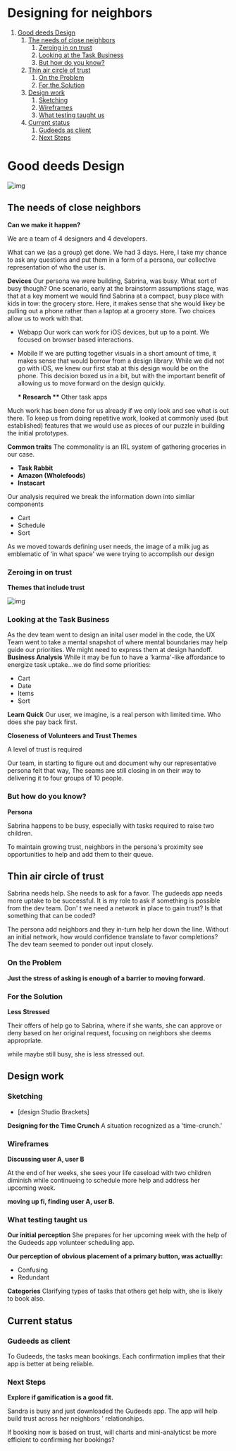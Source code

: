 
# Designing for neighbors

1.  [Good deeds Design](#org7b13ff2)
    1.  [The needs of close neighbors](#org2564813)
        1.  [Zeroing in on trust](#org8dbc4f8)
        2.  [Looking at the Task Business](#org4ffb63d)
        3.  [But how do you know?](#org16c0566)
    2.  [Thin air circle of trust](#org3f6c7f2)
        1.  [On the Problem](#org14c5f3b)
        2.  [For the Solution](#org8811bde)
    3.  [Design work](#org1004644)
        1.  [Sketching](#org96a9ab3)
        2.  [Wireframes](#org0d499de)
        3.  [What testing taught us](#orge8ed8c7)
    4.  [Current status](#org6bbba77)
        1.  [Gudeeds as client](#orgd93ab4d)
        2.  [Next Steps](#orgac69e11)


<a id="org7b13ff2"></a>

# Good deeds Design


![img](https://cdn.jsdelivr.net/gh/renepacchaux/gudeeds-responsive-mobile-app@assets/figure1n.gif)


<a id="org2564813"></a>

## The needs of close neighbors

**Can we make it happen?**

We are a team of 4 designers and 4 developers.

What can we (as a group) get done. We had 3 days. Here, I take my chance
to ask any questions and put them in a form of a persona, our collective
representation of who the user is.

**Devices** Our persona we were building, Sabrina, was busy. What sort of
busy though? One scenario, early at the brainstorm assumptions stage,
was that at a key moment we would find Sabrina at a compact, busy place
with kids in tow: the grocery store. Here, it makes sense that she would
likey be pulling out a phone rather than a laptop at a grocery store.
Two choices allow us to work with that.

-   Webapp Our work can work for iOS devices, but up to a point. We
    focused on browser based interactions.

-   Mobile If we are putting together visuals in a short amount of time,
    it makes sense that would borrow from a design library. While we did
    not go with iOS, we knew our first stab at this design would be on the
    phone. This decision boxed us in a bit, but with the important benefit
    of allowing us to move forward on the design quickly.
    
    **\* Research
    \*\*** Other task apps

Much work has been done for us already if we only look and see what is
out there. To keep us from doing repetitive work, looked at commonly
used (but established) features that we would use as pieces of our
puzzle in building the initial prototypes.

**Common traits** The commonality is an IRL system of gathering groceries
in our case.

-   **Task Rabbit**
-   **Amazon (Wholefoods)**
-   **Instacart**

Our analysis required we break the information down into simliar
components

-   Cart
-   Schedule
-   Sort

As we moved towards defining user needs, the image of a milk jug as
emblematic of ‘in what space' we were trying to accomplish our design


<a id="org8dbc4f8"></a>

### Zeroing in on trust

**Themes that include trust**

![img](https://paper-attachments.dropbox.com/s_939A39C54BE532AA128503EB46A60918FB25F0AE543B578BF78BB58E8F771B97_1626047441287_2021-07-11+18.47.58.gif)


<a id="org4ffb63d"></a>

### Looking at the Task Business

As the dev team went to design an inital user model in the code, the UX
Team went to take a mental snapshot of where mental boundaries may help
guide our priorities. We might need to express them at design handoff.  
**Business Analysis** While it may be fun to have a ‘karma'-like
affordance to energize task uptake&#x2026;we do find some priorities:

-   Cart
-   Date
-   Items
-   Sort

**Learn Quick** Our user, we imagine, is a real person with limited time.
Who does she pay back first.

**Closeness of Volunteers and Trust Themes**

A level of trust is required

Our team, in starting to figure out and document why our representative
persona felt that way, The seams are still closing in on their way to
delivering it to four groups of 10 people.


<a id="org16c0566"></a>

### But how do you know?

**Persona**

Sabrina happens to be busy, especially with tasks required to raise two
children.

To maintain growing trust, neighbors in the persona's proximity see
opportunities to help and add them to their queue.


<a id="org3f6c7f2"></a>

## Thin air circle of trust

Sabrina needs help. She needs to ask for a favor. The gudeeds app needs
more uptake to be successful. It is my role to ask if something is
possible from the dev team. Don' t we need a network in place to gain
trust? Is that something that can be coded?

The persona add neighbors and they in-turn help her down the line.
Without an initial network, how would confidence translate to favor
completions? The dev team seemed to ponder out input closely.


<a id="org14c5f3b"></a>

### On the Problem

**Just the stress of asking is enough of a barrier to moving forward.**


<a id="org8811bde"></a>

### For the Solution

**Less Stressed**

Their offers of help go to Sabrina, where if she wants, she can approve
or deny based on her original request, focusing on neighbors she deems
appropriate.

while maybe still busy, she is less stressed out.


<a id="org1004644"></a>

## Design work


<a id="org96a9ab3"></a>

### Sketching

-   [design Studio Brackets]

**Designing for the Time Crunch** A situation recognized as a
'time-crunch.'


<a id="org0d499de"></a>

### Wireframes

**Discussing user A, user B**

At the end of her weeks, she sees your life caseload with two children
diminish while continueing to schedule more help and address her
upcoming week.

**moving up fi, finding user A, user B.**


<a id="orge8ed8c7"></a>

### What testing taught us

**Our initial perception** She prepares for her upcoming week with the
help of the Gudeeds app volunteer scheduling app.

**Our perception of obvious placement of a primary button, was
actuallly:**

-   Confusing
-   Redundant

**Categories** Clarifying types of tasks that others get help with, she is
likely to book also.


<a id="org6bbba77"></a>

## Current status


<a id="orgd93ab4d"></a>

### Gudeeds as client

To Gudeeds, the tasks mean bookings. Each confirmation implies that
their app is better at being reliable.


<a id="orgac69e11"></a>

### Next Steps

**Explore if gamification is a good fit.**

Sandra is busy and just downloaded the Gudeeds app. The app will help
build trust across her neighbors ' relationships.

If booking now is based on trust, will charts and mini-analyticst be
more efficient to confirming her bookings?

